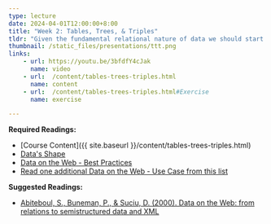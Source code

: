 ```yaml
---
type: lecture
date: 2024-04-01T12:00:00+8:00
title: "Week 2: Tables, Trees, & Triples"
tldr: "Given the fundamental relational nature of data we should start the course off by thinking about how to make decisions about ways data should be represented and made accessible to users."
thumbnail: /static_files/presentations/ttt.png
links:
    - url: https://youtu.be/3bfdfY4cJak
      name: video
    - url:  /content/tables-trees-triples.html
      name: content
    - url:  /content/tables-trees-triples.html#Exercise
      name: exercise

---
```

**Required Readings:**
- [Course Content]({{ site.baseurl }}/content/tables-trees-triples.html)
- [Data's Shape](https://katiekodes.com/intro-xml-json-2/)
- [Data on the Web - Best Practices](https://www.w3.org/TR/dwbp/)
- [Read one additional Data on the Web - Use Case from this list](https://www.w3.org/TR/dwbp-ucr/)

**Suggested Readings:**
- [Abiteboul, S., Buneman, P., & Suciu, D. (2000). Data on the Web: from relations to semistructured data and XML]({{site.baseurl}}/content/readings/Data-on-the-Web-Skeleton.pdf)
